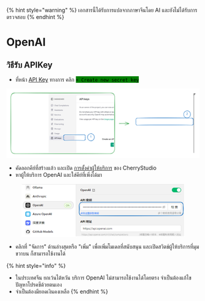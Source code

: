 
{% hint style="warning" %}
เอกสารนี้ได้รับการแปลจากภาษาจีนโดย AI และยังไม่ได้รับการตรวจสอบ
{% endhint %}

# OpenAI

## วิธีรับ APIKey

* ที่หน้า [API Key](https://platform.openai.com/api-keys) ทางการ คลิก <mark style="background-color:green;">`+ Create new secret key`</mark>

<img src="../../.gitbook/assets/file.excalidraw (1).svg" alt="" class="gitbook-drawing">

* คัดลอกคีย์ที่สร้างแล้ว และเปิด [การตั้งค่าผู้ให้บริการ](broken-reference) ของ CherryStudio
* หาผู้ให้บริการ OpenAI และใส่คีย์ที่เพิ่งได้มา

<figure><img src="../../.gitbook/assets/image (9).png" alt=""><figcaption></figcaption></figure>

* คลิกที่ "จัดการ" ด้านล่างสุดหรือ "เพิ่ม" เพื่อเพิ่มโมเดลที่สนับสนุน และเปิดสวิตช์ผู้ให้บริการที่มุมขวาบน ก็สามารถใช้งานได้

{% hint style="info" %}
- ในประเทศจีน ยกเว้นไต้หวัน บริการ OpenAI ไม่สามารถใช้งานได้โดยตรง จำเป็นต้องแก้ไขปัญหาโปรคซีด้วยตนเอง
- จำเป็นต้องมียอดเงินคงเหลือ
{% endhint %}